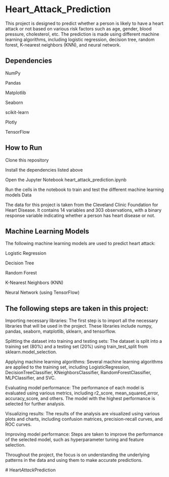 # Heart_Attack_Prediction
This project is designed to predict whether a person is likely to have a heart attack or not based on various risk factors such as age, gender, blood pressure, cholesterol, etc. The prediction is made using different machine learning algorithms, including logistic regression, decision tree, random forest, K-nearest neighbors (KNN), and neural network.

## Dependencies 

NumPy

Pandas

Matplotlib

Seaborn

scikit-learn

Plotly

TensorFlow




## How to Run 
Clone this repository

Install the dependencies listed above

Open the Jupyter Notebook heart_attack_prediction.ipynb

Run the cells in the notebook to train and test the different machine learning models
Data

The data for this project is taken from the Cleveland Clinic Foundation for Heart Disease. It contains 14 variables and 303 observations, with a binary response variable indicating whether a person has heart disease or not.


## Machine Learning Models 
The following machine learning models are used to predict heart attack:

Logistic Regression

Decision Tree

Random Forest

K-Nearest Neighbors (KNN)

Neural Network (using TensorFlow)

## The following steps are taken in this project:

Importing necessary libraries: The first step is to import all the necessary libraries that will be used in the project. These libraries include numpy, pandas, seaborn, matplotlib, sklearn, and tensorflow.

Splitting the dataset into training and testing sets: The dataset is split into a training set (80%) and a testing set (20%) using train_test_split from sklearn.model_selection.

Applying machine learning algorithms: Several machine learning algorithms are applied to the training set, including LogisticRegression, DecisionTreeClassifier, KNeighborsClassifier, RandomForestClassifier, MLPClassifier, and SVC.

Evaluating model performance: The performance of each model is evaluated using various metrics, including r2_score, mean_squared_error, accuracy_score, and others. The model with the highest performance is selected for further analysis.

Visualizing results: The results of the analysis are visualized using various plots and charts, including confusion matrices, precision-recall curves, and ROC curves.

Improving model performance: Steps are taken to improve the performance of the selected model, such as hyperparameter tuning and feature selection.

Throughout the project, the focus is on understanding the underlying patterns in the data and using them to make accurate predictions.

#   H e a r t _ A t t a c k _ P r e d i c t i o n  
 